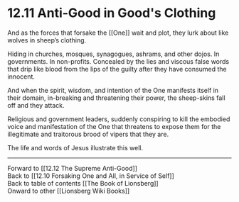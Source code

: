 # 12.11 Anti-Good in Good's Clothing

And as the forces that forsake the [[One]] wait and plot, they lurk about like wolves in sheep’s clothing.

Hiding in churches, mosques, synagogues, ashrams, and other dojos. In governments. In non-profits. Concealed by the lies and viscous false words that drip like blood from the lips of the guilty after they have consumed the innocent.

And when the spirit, wisdom, and intention of the One manifests itself in their domain, in-breaking and threatening their power, the sheep-skins fall off and they attack.

Religious and government leaders, suddenly conspiring to kill the embodied voice and manifestation of the One that threatens to expose them for the illegitimate and traitorous brood of vipers that they are.

The life and words of Jesus illustrate this well. 

___

Forward to [[12.12 The Supreme Anti-Good]]  
Back to [[12.10 Forsaking One and All, in Service of Self]]  
Back to table of contents [[The Book of Lionsberg]]  
Onward to other [[Lionsberg Wiki Books]]  
